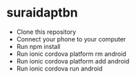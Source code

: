 # suraidaptbn
- Clone this repository <br>
- Connect your phone to your computer <br>
- Run npm install <br>
- Run ionic cordova platform rm android <br>
- Run ionic cordova platform add android  <br>
- Run ionic cordova run android <br>
